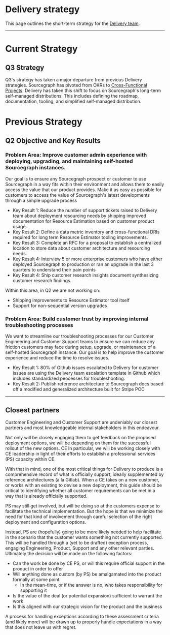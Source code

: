 # Delivery strategy

This page outlines the short-term strategy for the [Delivery team](../../../departments/engineering/teams/delivery/index.md).

---

# Current Strategy

## Q3 Strategy

Q3's strategy has taken a major departure from previous Delivery strategies. Sourcegraph has pivoted from OKRs to [Cross-Functional Projects](https://handbook.sourcegraph.com/strategy-goals/cross-functional-projects/#current-cross-functional-projects). Delivery has taken this shift to focus on Sourcegraph's long-term self-managed distributions. This includes defining the roadmap, documentation, tooling, and simplified self-managed distribution.

# Previous Strategy

## Q2 Objective and Key Results

### Problem Area: Improve customer admin experience with deploying, upgrading, and maintaining self-hosted Sourcegraph instances.

Our goal is to ensure any Sourcegraph prospect or customer to use Sourcegraph in a way fits within their environment and allows them to easily access the value that our product provides. Make it as easy as possible for customers to access the value of Sourcegraph's latest developments through a simple upgrade process

- Key Result 1: Reduce the number of support tickets raised to Delivery team about deployment resourcing needs by shipping improved documentation for Resource Estimation based on customer product usage.
- Key Result 2: Define a data metric inventory and cross-functional DRIs required for long term Resource Estimator tooling improvements.
- Key Result 3: Complete an RFC for a proposal to establish a centralized location to store data about customer architecture and resourcing needs.
- Key Result 4: Interview 5 or more enterprise customers who have either deployed Sourcegraph to production or ran an upgrade in the last 3 quarters to understand their pain points
- Key Result 4: Ship customer research insights document synthesizing customer research findings.

Within this area, in Q2 we are not working on:

- Shipping improvements to Resource Estimator tool itself
- Support for non-sequential version upgrades

### Problem Area: Build customer trust by improving internal troubleshooting processes

We want to streamline our troubleshooting processes for our Customer Engineering and Customer Support teams to ensure we can reduce any friction customers may face during setup, upgrade, or maintenance of a self-hosted Sourcegraph instance. Our goal is to help improve the customer experience and reduce the time to resolve issues.

- Key Result 1: 80% of Github issues escalated to Delivery for customer issues are using the Delivery team escalation template in Github which includes standardized peocesses for troubleshooting.
- Key Result 2: Publish reference architecture to Sourcegraph docs based off a modified and generalized architecture built for Stripe POC

---

## Closest partners

Customer Engineering and Customer Support are undeniably our closest partners and most knowledgeable internal stakeholders in this endeavour.

Not only will be closely engaging them to get feedback on the proposed deployment options, we will be depending on them for the successful rollout of the new options.
CE
In particular, we will be working closely with CE leadership in light of their efforts to establish a professional services (PS) capacity within CE.

With that in mind, one of the most critical things for Delivery to produce is a comprehensive record of what is officially support, ideally supplemented by reference architectures (à la Gitlab). When a CE takes on a new customer, or works with an existing to devise a new deployment, this guide should be critical to identifying whether all customer requirements can be met in a way that is already officially supported.

PS may still get involved, but will be doing so at the customers expense to facilitate the technical implementation. But the hope is that we minimize the need for that kind of involvement through careful selection of the right deployment and configuration options.

Instead, PS are (hopefully) going to be more likely needed to help facilitate in the scenario that the customer wants something not currently supported. This will be handled through a (yet to be drafted) exception process, engaging Engineering, Product, Support and any other relevant parties. Ultimately the decision will be made on the following factors:

- Can the work be done by CE PS, or will this require official support in the product in order to offer
- Will anything done as custom (by PS) be amalgamated into the product formally at some point
  - In the mean-time, or if the answer is no, who takes responsibility for supporting it
- Is the value of the deal (or potential expansion) sufficient to warrant the work
- Is this aligned with our strategic vision for the product and the business

A process for handling exceptions according to these assessment criteria (and likely more) will be drawn up to properly handle expectations in a way that does not leave us with regret.
